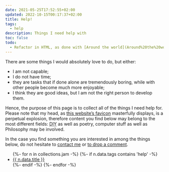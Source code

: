 ```yaml
---
date: 2021-05-25T17:52:55+02:00
updated: 2022-10-15T00:17:37+02:00
title: Help!
tags:
  - help
description: Things I need help with
toc: false
todo:
  - Refactor in HTML, as done with [Around the world](Around%20the%20world) and [Compagni di viaggio](Compagni%20di%20viaggio)
---
```

There are some things I would absolutely love to do, but either:
- I am not capable;
- I do not have time;
- they are tasks that if done alone are tremendously boring, while with other people become much more enjoyable;
- I think they are good ideas, but I am not the right person to develop them.

Hence, the purpose of this page is to collect all of the things I need help for. Please note that my head, as [this website’s favicon](https://tommi.space/favicon-180.png 'Wide favicon of tommi.space') masterfully displays, is a perpetual explosion, therefore content you find below may belong to the most different fields: <abbr title='Do It Yourself'>DIY</abbr> as well as poetry, computer stuff as well as Philosophy may be involved.

In the case you find something you are interested in among the things below, do not hesitate to <a href='{{ site.email }}?subject=I can help you with {{ title }}' target='_blank' title='Write me an email'>contact me</a> or <a href='#comment' title='leave a comment'>to drop a comment</a>.

<ul>
	{%- for n in collections.jam -%}
		{%- if n.data.tags contains 'help' -%}
			<li>
				<a href='{{ n.url }}' title='{{ n.data.title }}' {% if n.data.lang != 'en'%}hreflang='{{ n.data.lang }}'{% endif %}>
					{{ n.data.title }}
				</a>
			</li>
		{%- endif -%}
	{%- endfor -%}
</ul>
